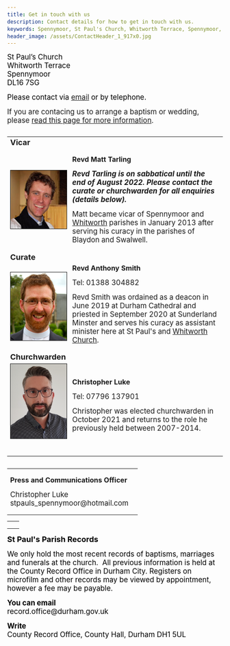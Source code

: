 ```yaml
---
title: Get in touch with us
description: Contact details for how to get in touch with us.
keywords: Spennymoor, St Paul's Church, Whitworth Terrace, Spennymoor, DL16 7SG, Contact us, find us, St Paul's Church Spennymoor, parish registers
header_image: /assets/ContactHeader_1_917x0.jpg
---
```

<p><span style="color: #000000"><span style="font-size: larger">St Paul’s Church<br>Whitworth Terrace<br>Spennymoor<br>DL16 7SG</span></span></p><p><span style="color: #000000"><span style="font-size: larger">Please contact via <a target="_self" href="mailto:stpaulspennymoor@gmail.com">email</a> or by telephone.</span></span></p><p><span style="font-size: larger;">If you are contacing us to arrange a baptism or wedding, please <a href="/baptisms-weddings/" target="_self">read this page for more information</a>.</span></p><table width="100%" align="left" cellpadding="4" cellspacing="4"><tbody><tr><td><strong style="font-size: large;">Vicar</strong></td><td></td></tr><tr><td><img src="/assets/RevdMattTarling.jpg" alt="Revd Matt Tarling" width="134" height="136" border="1" align="left"></td><td><p><strong><span style="font-size: medium;">Revd Matt Tarling</span></strong></p><p><strong><em><span style="font-size: larger;">Revd Tarling is on sabbatical until the end of August 2022. Please contact the curate or churchwarden for all enquiries (details below).</span></em></strong></p><p><span style="font-size: larger;">Matt became vicar of Spennymoor and <a href="https://www.achurchnearyou.com/church/13568" target="_blank">Whitworth</a> parishes in January 2013 after serving his curacy in the parishes of Blaydon and Swalwell.</span></p></td></tr><tr><td><font size="4"><b>Curate</b></font></td><td><p></p></td></tr><tr><td><img src="/assets/RevdAnthonySmith.png" width="134" height="159" border="1" alt="<empty>"/></td><td><strong><span style="font-size: medium;">Revd Anthony Smith</span></strong><p><span style="font-size: larger;">Tel: 01388 304882</span></p><p><span style="font-size: larger;">Revd Smith was ordained as a deacon in June 2019 at Durham Cathedral and priested in September 2020 at Sunderland Minster and serves his curacy as assistant minister here at St Paul's and <a href="https://www.achurchnearyou.com/church/13568" target="_blank">Whitworth Church</a>.</span></p></td></tr><tr><td><span style="font-size: large;"><strong>Churchwarden</strong></span></td><td></td></tr><tr><td><img src="/assets/CL churchwarden.png" width="134" height="174" border="1" alt="<empty>"/><br><p></p></td><td><p><span style="font-size: medium;"><strong>Christopher Luke</strong></span></p><p><span style="font-size: larger;">Tel: 07796 137901</span></p><p><span style="font-size: larger;">Christopher was elected churchwarden in October 2021 and returns to the role he previously held between 2007-2014.</span></p></td></tr><tr><td><p></p></td></tr></tbody></table><p></p><p></p><p></p><p></p><table width="100%" align="left" cellpadding="1" cellspacing="1"><tbody><tr><td><p><strong><span style="font-size: medium;">Press and Communications Officer</span></strong></p><p><span style="font-size: larger;">Christopher Luke<br>stpauls_spennymoor@hotmail.com</span></p><p></p><p></p></td><td><p></p></td></tr></tbody></table><p></p><p></p><p></p><p></p><p></p><p></p><p></p><p></p><p></p><p></p><p></p><p></p><p></p><p><span style="font-size: larger"><span style="color: #000000"><strong><br></strong></span></span></p><p></p><p></p><p></p><p></p><p></p><p></p><p></p><p></p><p></p><p></p><p></p><p></p><table width="200" cellpadding="1" cellspacing="1"><tbody><tr><td></td><td></td></tr><tr><td></td><td></td></tr><tr><td></td><td></td></tr></tbody></table><p><span style="font-size: large"><span style="color: #000000"><strong>St Paul's Parish Records&#160;</strong></span></span></p><p><span style="color: #000000"><span style="font-size: larger">We only hold the most recent records of baptisms, marriages and funerals at the church.&#160; All previous information is held at the County Record Office in Durham City. Registers on microfilm and other records may be viewed by appointment, however a fee may be payable.</span></span></p><p><span style="color: #000000"><strong><span style="font-size: larger">You can email<br></span></strong></span><span class="editor_default"><span style="color: #000000"><span style="font-size: larger">record.office@durham.gov.uk</span></span></span></p><p><span style="color: #000000"><strong><span style="font-size: larger">Write<br></span></strong><span style="font-size: larger">County Record Office, County Hall, Durham DH1 5UL</span></span></p>